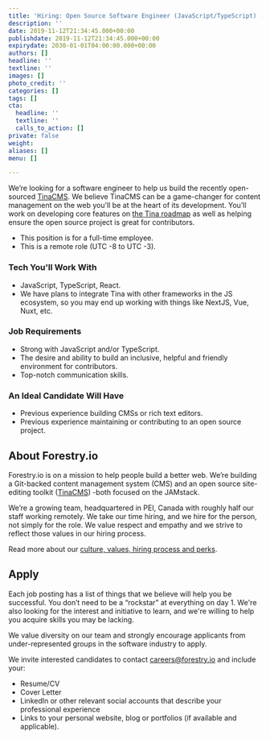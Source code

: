 ```yaml
---
title: 'Hiring: Open Source Software Engineer (JavaScript/TypeScript) - Tina CMS'
description: ''
date: 2019-11-12T21:34:45.000+00:00
publishdate: 2019-11-12T21:34:45.000+00:00
expirydate: 2030-01-01T04:00:00.000+00:00
authors: []
headline: ''
textline: ''
images: []
photo_credit: ''
categories: []
tags: []
cta:
  headline: ''
  textline: ''
  calls_to_action: []
private: false
weight: 
aliases: []
menu: []

---
```

We’re looking for a software engineer to help us build the recently open-sourced [TinaCMS](https://tinacms.org "TinaCMS"). We believe TinaCMS can be a game-changer for content management on the web you'll be at the heart of its development. You’ll work on developing core features on [the Tina roadmap](https://github.com/tinacms/tinacms/blob/master/ROADMAP.md) as well as helping ensure the open source project is great for contributors.
<!--more-->

* This position is for a full-time employee.
* This is a remote role (UTC -8 to UTC -3).

### Tech You'll Work With

* JavaScript, TypeScript, React.
* We have plans to integrate Tina with other frameworks in the JS ecosystem, so you may end up working with things like NextJS, Vue, Nuxt, etc.

### Job Requirements

* Strong with JavaScript and/or TypeScript.
* The desire and ability to build an inclusive, helpful and friendly environment for contributors.
* Top-notch communication skills.

### An Ideal Candidate Will Have

* Previous experience building CMSs or rich text editors. 
* Previous experience maintaining or contributing to an open source project.

## About Forestry.io

Forestry.io is on a mission to help people build a better web. We’re building a Git-backed content management system (CMS) and an open source site-editing toolkit ([TinaCMS](https://tinacms.org "TinaCMS")) -both focused on the JAMstack.

We’re a growing team, headquartered in PEI, Canada with roughly half our staff working remotely. We take our time hiring, and we hire for the person, not simply for the role. We value respect and empathy and we strive to reflect those values in our hiring process.

Read more about our [culture, values, hiring process and perks](https://forestry.io/careers).

## Apply

Each job posting has a list of things that we believe will help you be successful. You don’t need to be a “rockstar” at everything on day 1. We're also looking for the interest and initiative to learn, and we're willing to help you acquire skills you may be lacking.

We value diversity on our team and strongly encourage applicants from under-represented groups in the software industry to apply.

We invite interested candidates to contact [careers@forestry.io](mailto:careers@forestry.io) and include your:

* Resume/CV
* Cover Letter
* LinkedIn or other relevant social accounts that describe your professional experience
* Links to your personal website, blog or portfolios (if available and applicable).